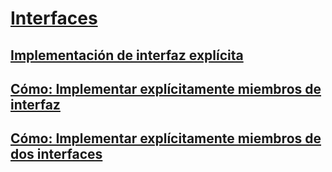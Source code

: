 # [Interfaces](index.md)
## [Implementación de interfaz explícita](explicit-interface-implementation.md)
## [Cómo: Implementar explícitamente miembros de interfaz](how-to-explicitly-implement-interface-members.md)
## [Cómo: Implementar explícitamente miembros de dos interfaces](how-to-explicitly-implement-members-of-two-interfaces.md)

